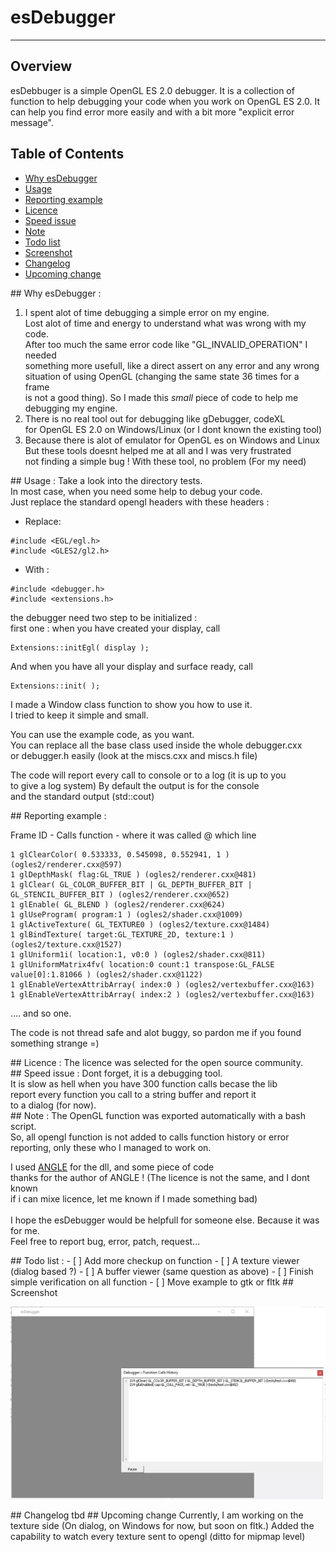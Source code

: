 # esDebugger
---

## Overview
esDebbuger is a simple OpenGL ES 2.0 debugger.
It is a collection of function to help debugging your code
when you work on OpenGL ES 2.0. It can help you find error more easily
and with a bit more "explicit error message".

## Table of Contents
* [Why esDebugger](#Why)
* [Usage](#Usage)
* [Reporting example](#Reporting)
* [Licence](#Licence)
* [Speed issue](#SpeedIssue)
* [Note](#Note)
* [Todo list](#TODO)
* [Screenshot](#Screenshot)
* [Changelog](#Changelog)
* [Upcoming change](#Upcoming)

<A NAME="Why">
## Why esDebugger :

1. I spent alot of time debugging a simple error on my engine.<br/>
Lost alot of time and energy to understand what was wrong with my code.<br/>
After too much the same error code like "GL_INVALID_OPERATION" I needed<br/>
something more usefull, like a direct assert on any error and any wrong<br/>
situation of using OpenGL (changing the same state 36 times for a frame<br/>
is not a good thing). So I made this *small* piece of code to help me<br/>
debugging my engine.<br/>
2. There is no real tool out for debugging like gDebugger, codeXL<br/>
for OpenGL ES 2.0 on Windows/Linux (or I dont known the existing tool)<br/>
3. Because there is alot of emulator for OpenGL es on Windows and Linux<br/>
But these tools doesnt helped me at all and I was very frustrated<br/>
not finding a simple bug ! With these tool, no problem (For my need)<br/>

<A NAME="Usage">
## Usage :
Take a look into the directory tests.<br />
In most case, when you need some help to debug your code.<br />
Just replace the standard opengl headers with these headers :<br />

* Replace:
 
```
#include <EGL/egl.h>
#include <GLES2/gl2.h>
```

* With :

```
#include <debugger.h>
#include <extensions.h>
```
the debugger need two step to be initialized :<br/>
first one : when you have created your display, call<br/>
```
Extensions::initEgl( display );
```
And when you have all your display and surface ready, call<br/>
```
Extensions::init( );
```

I made a Window class function to show you how to use it.<br/>
I tried to keep it simple and small.<br/>

You can use the example code, as you want.<br/>
You can replace all the base class used inside the whole debugger.cxx<br/>
or debugger.h easily (look at the miscs.cxx and miscs.h file)<br/>

The code will report every call to console or to a log (it is up to you <br/>
to give a log system) By default the output is for the console<br/>
and the standard output (std::cout)<br/>

<A NAME="Reporting">
## Reporting example :

Frame ID - Calls function - where it was called @ which line<br/>

```
1 glClearColor( 0.533333, 0.545098, 0.552941, 1 ) (ogles2/renderer.cxx@597)
1 glDepthMask( flag:GL_TRUE ) (ogles2/renderer.cxx@481)
1 glClear( GL_COLOR_BUFFER_BIT | GL_DEPTH_BUFFER_BIT | GL_STENCIL_BUFFER_BIT ) (ogles2/renderer.cxx@652)
1 glEnable( GL_BLEND ) (ogles2/renderer.cxx@624)
1 glUseProgram( program:1 ) (ogles2/shader.cxx@1009)
1 glActiveTexture( GL_TEXTURE0 ) (ogles2/texture.cxx@1484)
1 glBindTexture( target:GL_TEXTURE_2D, texture:1 ) (ogles2/texture.cxx@1527)
1 glUniform1i( location:1, v0:0 ) (ogles2/shader.cxx@811)
1 glUniformMatrix4fv( location:0 count:1 transpose:GL_FALSE value[0]:1.81066 ) (ogles2/shader.cxx@1122)
1 glEnableVertexAttribArray( index:0 ) (ogles2/vertexbuffer.cxx@163)
1 glEnableVertexAttribArray( index:2 ) (ogles2/vertexbuffer.cxx@163)
```
.... and so one.


The code is not thread safe and alot buggy, so pardon me if you found<br/>
something strange =)<br/>

<A NAME="Licence">
## Licence :
The licence was selected for the open source community.<br/>

<A NAME="SpeedIssue">
## Speed issue :
Dont forget, it is a debugging tool.<br />
It is slow as hell when you have 300 function calls becase the lib<br />
report every function you call to a string buffer and report it<br />
to a dialog (for now).<br />

<A NAME="Note">
## Note :
The OpenGL function was exported automatically with a bash script.<br/>
So, all opengl function is not added to calls function history or error reporting, only these who I managed to work on.<br/>

I used [ANGLE](https://github.com/google/angle) for the dll, and some piece of code<br/>
thanks for the author of ANGLE ! (The licence is not the same, and I dont known<br/>
if i can mixe licence, let me known if I made something bad)<br/>
<br/>
I hope the esDebugger would be helpfull for someone else. Because it was for me.<br/>
Feel free to report bug, error, patch, request...<br/>

<A NAME="TODO">
## Todo list :
- [ ] Add more checkup on function
- [ ] A texture viewer (dialog based ?)
- [ ] A buffer viewer (same question as above)
- [ ] Finish simple verification on all function
- [ ] Move example to gtk or fltk

<A NAME="Screenshot">
## Screenshot

![Screenshot](/screenshot.jpg?raw=true "Screenshot")

<A NAME="Changelog">
## Changelog
tbd

<A NAME="Upcoming">
## Upcoming change
Currently, I am working on the texture side (On dialog, on Windows for now, but soon on fltk.)
Added the capability to watch every texture sent to opengl (ditto for mipmap level)
